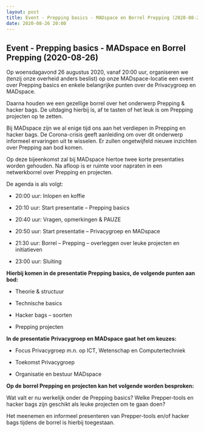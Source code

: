 ```yaml
---
layout: post
title: Event - Prepping basics - MADspace en Borrel Prepping (2020-08-26)
date: 2020-08-26 20:00
---
```


## Event - Prepping basics - MADspace en Borrel Prepping (2020-08-26)

Op woensdagavond 26 augustus 2020, vanaf 20:00 uur, organiseren we (tenzij onze overheid anders beslist) op onze MADspace-locatie een event over Prepping basics en enkele belangrijke punten over de Privacygroep en MADspace.

Daarna houden we een gezellige borrel over het onderwerp Prepping & hacker bags. De uitdaging hierbij is, af te tasten of het leuk is om Prepping projecten op te zetten.

Bij MADspace zijn we al enige tijd ons aan het verdiepen in Prepping en hacker bags. De Corona-crisis geeft aanleiding om over dit onderwerp informeel ervaringen uit te wisselen. Er zullen ongetwijfeld nieuwe inzichten over Prepping aan bod komen.

Op deze bijeenkomst zal bij MADspace hiertoe twee korte presentaties worden gehouden. Na afloop is er ruimte voor napraten in een netwerkborrel over Prepping en projecten.

De agenda is als volgt:

- 20:00 uur: Inlopen en koffie

- 20:10 uur: Start presentatie – Prepping basics

- 20:40 uur: Vragen, opmerkingen & PAUZE

- 20:50 uur: Start presentatie – Privacygroep en MADspace

- 21:30 uur: Borrel – Prepping – overleggen over leuke projecten en initiatieven

- 23:00 uur: Sluiting

**Hierbij komen in de presentatie Prepping basics, de volgende punten aan bod:**

- Theorie & structuur

- Technische basics

- Hacker bags – soorten

- Prepping projecten

**In de presentatie Privacygroep en MADspace gaat het om keuzes:**

- Focus Privacygroep m.n. op ICT, Wetenschap en Computertechniek

- Toekomst Privacygroep

- Organisatie en bestuur MADspace

**Op de borrel Prepping en projecten kan het volgende worden besproken:**

Wat valt er nu werkelijk onder de Prepping basics?
Welke Prepper-tools en hacker bags zijn geschikt als leuke projecten om te gaan doen?

Het meenemen en informeel presenteren van Prepper-tools en/of hacker bags tijdens de borrel is hierbij toegestaan.

